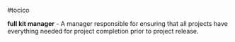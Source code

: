 #tocico

<b>full kit manager</b> -  A manager responsible for ensuring that all projects have everything needed for project completion prior to project release.  



